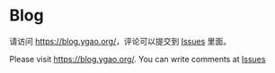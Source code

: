 Blog
====

请访问 <https://blog.ygao.org/>，评论可以提交到 [Issues](https://github.com/tagaoyan/blog/issues) 里面。

Please visit <https://blog.ygao.org/>. You can write comments at [Issues](https://github.com/tagaoyan/blog/issues)
